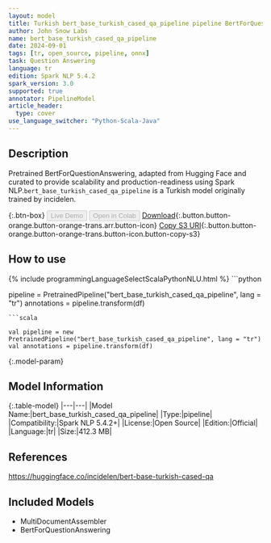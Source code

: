 ```yaml
---
layout: model
title: Turkish bert_base_turkish_cased_qa_pipeline pipeline BertForQuestionAnswering from incidelen
author: John Snow Labs
name: bert_base_turkish_cased_qa_pipeline
date: 2024-09-01
tags: [tr, open_source, pipeline, onnx]
task: Question Answering
language: tr
edition: Spark NLP 5.4.2
spark_version: 3.0
supported: true
annotator: PipelineModel
article_header:
  type: cover
use_language_switcher: "Python-Scala-Java"
---
```


## Description

Pretrained BertForQuestionAnswering, adapted from Hugging Face and curated to provide scalability and production-readiness using Spark NLP.`bert_base_turkish_cased_qa_pipeline` is a Turkish model originally trained by incidelen.

{:.btn-box}
<button class="button button-orange" disabled>Live Demo</button>
<button class="button button-orange" disabled>Open in Colab</button>
[Download](https://s3.amazonaws.com/auxdata.johnsnowlabs.com/public/models/bert_base_turkish_cased_qa_pipeline_tr_5.4.2_3.0_1725150886545.zip){:.button.button-orange.button-orange-trans.arr.button-icon}
[Copy S3 URI](s3://auxdata.johnsnowlabs.com/public/models/bert_base_turkish_cased_qa_pipeline_tr_5.4.2_3.0_1725150886545.zip){:.button.button-orange.button-orange-trans.button-icon.button-copy-s3}

## How to use



<div class="tabs-box" markdown="1">
{% include programmingLanguageSelectScalaPythonNLU.html %}
```python

pipeline = PretrainedPipeline("bert_base_turkish_cased_qa_pipeline", lang = "tr")
annotations =  pipeline.transform(df)   

```
```scala

val pipeline = new PretrainedPipeline("bert_base_turkish_cased_qa_pipeline", lang = "tr")
val annotations = pipeline.transform(df)

```
</div>

{:.model-param}
## Model Information

{:.table-model}
|---|---|
|Model Name:|bert_base_turkish_cased_qa_pipeline|
|Type:|pipeline|
|Compatibility:|Spark NLP 5.4.2+|
|License:|Open Source|
|Edition:|Official|
|Language:|tr|
|Size:|412.3 MB|

## References

https://huggingface.co/incidelen/bert-base-turkish-cased-qa

## Included Models

- MultiDocumentAssembler
- BertForQuestionAnswering